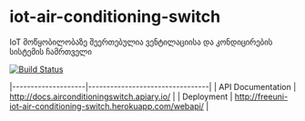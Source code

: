 # iot-air-conditioning-switch
IoT მოწყობილობაზე შეერთებულია ვენტილაციისა და კონდიცირების სისტემის ჩამრთველი

[![Build Status](https://travis-ci.org/freeuni-sdp/iot-air-conditioning-switch.svg?branch=master)](https://travis-ci.org/freeuni-sdp/iot-air-conditioning-switch)

|--------------------|---------------------------------|
| API Documentation | http://docs.airconditioningswitch.apiary.io/ |
| Deployment     | http://freeuni-iot-air-conditioning-switch.herokuapp.com/webapi/ |

